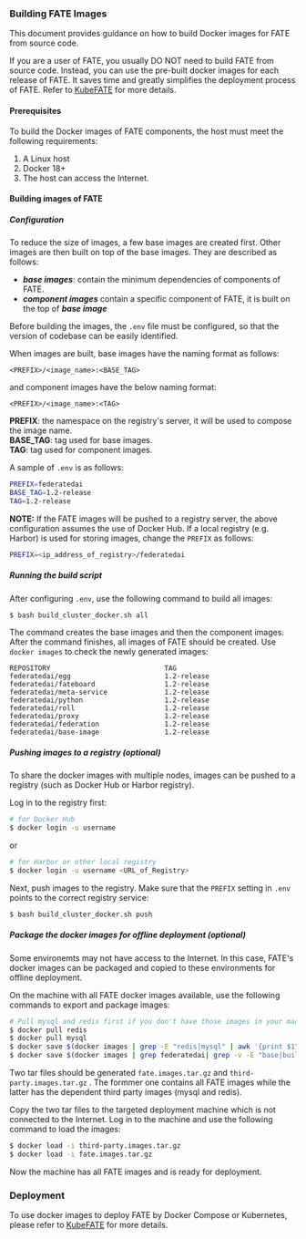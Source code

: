 ### Building FATE Images

This document provides guidance on how to build Docker images for FATE from source code. 

If you are a user of FATE, you usually DO NOT need to build FATE from source code. Instead, you can use the pre-built docker images for each release of FATE. It saves time and greatly simplifies the deployment process of FATE. Refer to  [KubeFATE](https://github.com/FederatedAI/KubeFATE) for more details.

#### Prerequisites
To build the Docker images of FATE components, the host must meet the following requirements:

1. A Linux host
2. Docker 18+
3. The host can access the Internet.

#### Building images of FATE

##### Configuration
To reduce the size of images, a few base images are created first. Other images are then built on top of the base images. They are described as follows:
- ***base images***: contain the minimum dependencies of  components of FATE.
- ***component images*** contain a specific component of FATE, it is built on the top of ***base image***

Before building the images, the `.env` file must be configured, so that the version of codebase can be easily identified. 

When images are built, base images have the naming format as follows:

```
<PREFIX>/<image_name>:<BASE_TAG>
```
and component images have the below naming format:
```
<PREFIX>/<image_name>:<TAG>
```

**PREFIX**: the namespace on the registry's server, it will be used to compose the image name.  
**BASE_TAG**: tag used for base images.  
**TAG**: tag used for component images.

A sample of `.env` is as follows:
```bash
PREFIX=federatedai
BASE_TAG=1.2-release
TAG=1.2-release
```
**NOTE:** 
If the FATE images will be pushed to a registry server, the above configuration assumes the use of Docker Hub. If a local registry (e.g. Harbor) is used for storing images, change the `PREFIX` as follows:

```bash
PREFIX=<ip_address_of_registry>/federatedai
```

##### Running the build script
After configuring `.env`, use the following command to build all images:
```bash
$ bash build_cluster_docker.sh all
```

The command creates the base images and then the component images. After the command finishes, all images of FATE should be created. Use `docker images` to check the newly generated images:
```
REPOSITORY                            TAG  
federatedai/egg                       1.2-release
federatedai/fateboard                 1.2-release
federatedai/meta-service              1.2-release
federatedai/python                    1.2-release
federatedai/roll                      1.2-release
federatedai/proxy                     1.2-release
federatedai/federation                1.2-release
federatedai/base-image                1.2-release
```

##### Pushing images to a registry (optional)
To share the docker images with multiple nodes, images can be pushed to a registry (such as Docker Hub or Harbor registry).

Log in to the registry first: 

```bash
# for Docker Hub
$ docker login -u username 
```
or
```bash
# for Harbor or other local registry
$ docker login -u username <URL_of_Registry>
```

Next, push images to the registry. Make sure that the `PREFIX` setting in `.env` points to the correct registry service: 

```bash
$ bash build_cluster_docker.sh push
```


##### Package the docker images for offline deployment (optional)

Some environemts may not have access to the Internet. In this case, FATE's docker images can be packaged and copied to these environments for offline deployment.

On the machine with all FATE docker images available, use the following commands to export and package images:
```bash
# Pull mysql and redis first if you don't have those images in your machine.
$ docker pull redis
$ docker pull mysql
$ docker save $(docker images | grep -E "redis|mysql" | awk '{print $1":"$2}') -o third-party.images.tar.gz
$ docker save $(docker images | grep federatedai| grep -v -E "base|builder" | awk '{print $1":"$2}') -o fate.images.tar.gz
```

Two tar files should be generated `fate.images.tar.gz` and `third-party.images.tar.gz` . The formmer one contains all FATE images while the latter has the dependent third party images (mysql and redis). 

Copy the two tar files to the targeted deployment machine which is not connected to the Internet. Log in to the machine and use the following command to load the images:
```bash
$ docker load -i third-party.images.tar.gz
$ docker load -i fate.images.tar.gz
```

Now the machine has all FATE images and is ready for deployment. 

### Deployment
To use docker images to deploy FATE by Docker Compose or Kubernetes, please refer to [KubeFATE](https://github.com/FederatedAI/KubeFATE) for more details.
